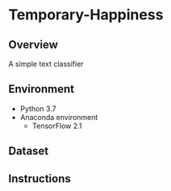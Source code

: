 # Temporary-Happiness
## Overview
A simple text classifier

## Environment
* Python 3.7
* Anaconda environment
  * TensorFlow 2.1

## Dataset

## Instructions
